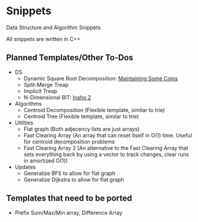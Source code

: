 # Snippets
Data Structure and Algorithm Snippets

All snippets are written in C++

## Planned Templates/Other To-Dos

* DS
    * Dynamic Square Root Decomposition: [Maintaining Some Coins](https://dmoj.ca/problem/cpc19c1p6)
    * Split-Merge Treap
    * Implicit Treap
    * N-Dimensional BIT: [Inaho 2](https://dmoj.ca/problem/inaho2)
* Algorithms
    * Centroid Decomposition (Flexible template, similar to trie)
    * Centroid Tree (Flexible template, similar to trie)
* Utilities
    * Flat graph (Both adjecency lists are just arrays)
    * Fast Clearing Array (An array that can reset itself in O(1) time.  Useful for centroid decomposition problems
    * Fast Clearing Array 2 (An alternative to the Fast Clearing Array that sets everything back by using a vector to track changes, clear runs in amortized O(1))
* Updates
    * Generalize BFS to allow for flat graph
    * Generalize Dijkstra to allow for flat graph


## Templates that need to be ported

* Prefix Sum/Max/Min array, Difference Array